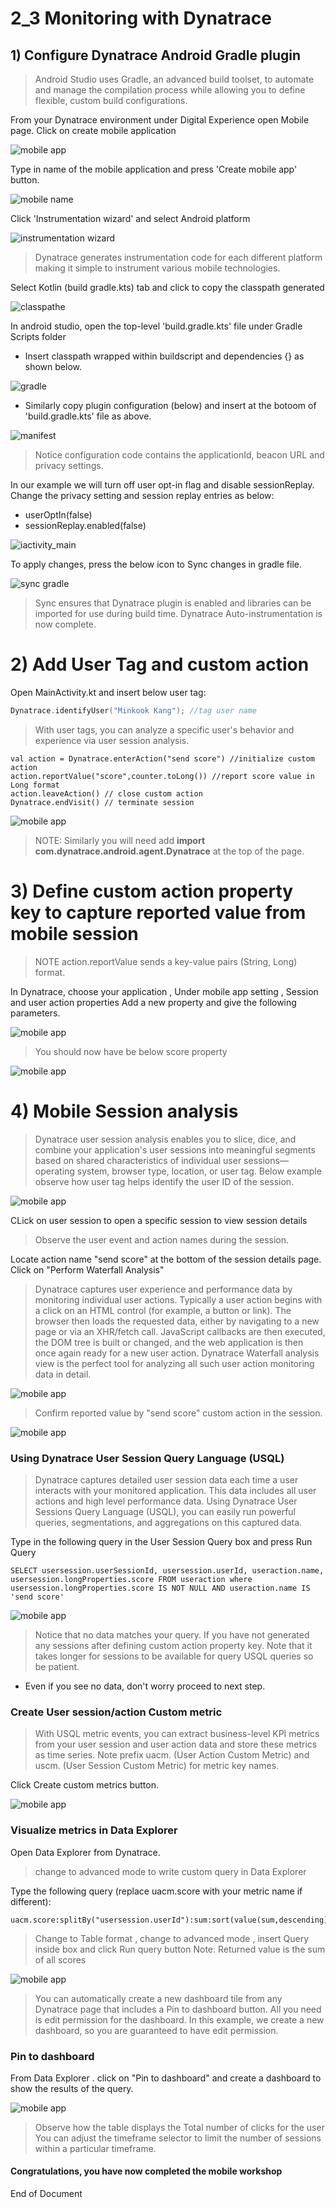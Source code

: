 # 2_3 Monitoring with Dynatrace


## 1) Configure Dynatrace Android Gradle plugin

> Android Studio uses Gradle, an advanced build toolset, to automate and manage the compilation process while allowing you to define flexible, custom build configurations. 

From your Dynatrace environment under Digital Experience open Mobile page.
Click on create mobile application

![mobile app](https://github.com/hakansuku/D1APACTraining/blob/main/images/mobile/mobileappcreate.png?raw=true)

Type in name of the mobile application and press 'Create mobile app' button.

![mobile name](https://github.com/hakansuku/D1APACTraining/blob/main/images/mobile/monitor.png?raw=true)

Click 'Instrumentation wizard' and select Android platform

![instrumentation wizard](https://github.com/hakansuku/D1APACTraining/blob/main/images/mobile/mobileappsettings.png?raw=true)

> Dynatrace generates instrumentation code for each different platform making it simple to instrument various mobile technologies. 

Select Kotlin (build gradle.kts) tab and click to copy the classpath generated

![classpathe](https://github.com/hakansuku/D1APACTraining/blob/main/images/mobile/dependencies.png?raw=true)

In android studio, open the top-level 'build.gradle.kts' file under Gradle Scripts folder
- Insert classpath wrapped within buildscript and dependencies {} as shown below. 


![gradle](https://github.com/hakansuku/D1APACTraining/blob/main/images/mobile/buildgradlekts.png?raw=true)

- Similarly copy plugin configuration (below) and insert at the botoom of 'build.gradle.kts' file as above.

![manifest](https://github.com/hakansuku/D1APACTraining/blob/main/images/mobile/applyplugin.png?raw=true)

> Notice configuration code contains the applicationId, beacon URL and privacy settings. 

In our example we will turn off user opt-in flag and disable sessionReplay.
Change the privacy setting and session replay entries as below:
- userOptIn(false)
- sessionReplay.enabled(false)

![iactivity_main](https://github.com/hakansuku/D1APACTraining/blob/main/images/mobile/privacy.png?raw=true)

To apply changes, press the below icon to Sync changes in gradle file.

![sync gradle](https://github.com/hakansuku/D1APACTraining/blob/main/images/mobile/synchgradle.png?raw=true)

> Sync ensures that Dynatrace plugin is enabled and libraries can be imported for use during build time.  Dynatrace Auto-instrumentation is now complete.

# 2) Add User Tag and custom action 
Open MainActivity.kt and insert below user tag:
```kotlin
Dynatrace.identifyUser("Minkook Kang"); //tag user name
```
> With user tags, you can analyze a specific user's behavior and experience via user session analysis.


```
val action = Dynatrace.enterAction("send score") //initialize custom action
action.reportValue("score",counter.toLong()) //report score value in Long format
action.leaveAction() // close custom action
Dynatrace.endVisit() // terminate session
```

![mobile app](https://github.com/hakansuku/D1APACTraining/blob/main/images/mobile/usertagging.png?raw=true)

> NOTE: Similarly you will need add **import com.dynatrace.android.agent.Dynatrace** at the top of the page.

# 3) Define custom action property key to capture reported value from mobile session
> NOTE action.reportValue sends a key-value pairs (String, Long) format. 

In Dynatrace, choose your application , Under mobile app setting , Session and user action properties Add a new property and give the following parameters.

![mobile app](https://github.com/hakansuku/D1APACTraining/blob/main/images/mobile/scorekey2.png?raw=true)
> You should now have be below score property

![mobile app](https://github.com/hakansuku/D1APACTraining/blob/main/images/mobile/customkey.png?raw=true)

# 4) Mobile Session analysis 
> Dynatrace user session analysis enables you to slice, dice, and combine your application's user sessions into meaningful segments based on shared characteristics of individual user sessions—operating system, browser type, location, or user tag.
Below example observe how user tag helps identify the user ID of the session. 

![mobile app](https://github.com/hakansuku/D1APACTraining/blob/main/images/mobile/usersession.png?raw=true)

CLick on user session to open a specific session to view session details
> Observe the user event and action names during the session. 

Locate action name "send score" at the bottom of the session details page.  Click on "Perform Waterfall Analysis"

> Dynatrace captures user experience and performance data by monitoring individual user actions. Typically a user action begins with a click on an HTML control (for example, a button or link). The browser then loads the requested data, either by navigating to a new page or via an XHR/fetch call. JavaScript callbacks are then executed, the DOM tree is built or changed, and the web application is then once again ready for a new user action. Dynatrace Waterfall analysis view is the perfect tool for analyzing all such user action monitoring data in detail.

![mobile app](https://github.com/hakansuku/D1APACTraining/blob/main/images/mobile/sendscore.png?raw=true)

> Confirm reported value by "send score" custom action in the session. 

![mobile app](https://github.com/hakansuku/D1APACTraining/blob/main/images/mobile/reportedvalue.png?raw=true)

### Using Dynatrace User Session Query Language (USQL)
> Dynatrace captures detailed user session data each time a user interacts with your monitored application. This data includes all user actions and high level performance data. Using Dynatrace User Sessions Query Language (USQL), you can easily run powerful queries, segmentations, and aggregations on this captured data.

Type in the following query in the User Session Query box and press Run Query

```
SELECT usersession.userSessionId, usersession.userId, useraction.name, usersession.longProperties.score FROM useraction where usersession.longProperties.score IS NOT NULL AND useraction.name IS 'send score'
```
![mobile app](https://github.com/hakansuku/D1APACTraining/blob/main/images/mobile/query.png?raw=true)
> Notice that no data matches your query. If you have not generated any sessions after defining custom action property key.  Note that it takes longer for sessions to be available for query USQL queries so be patient. 

- Even if you see no data, don't worry proceed to next step.

### Create User session/action Custom metric 
> With USQL metric events, you can extract business-level KPI metrics from your user session and user action data and store these metrics as time series. 
Note prefix uacm. (User Action Custom Metric) and uscm. (User Session Custom Metric) for metric key names.

Click Create custom metrics button. 

![mobile app](https://github.com/hakansuku/D1APACTraining/blob/main/images/mobile/uacm.png?raw=true)

### Visualize metrics in Data Explorer
Open Data Explorer from Dynatrace.
> change to advanced mode to write custom query in Data Explorer

Type the following query (replace uacm.score with your metric name if different): 
```
uacm.score:splitBy("usersession.userId"):sum:sort(value(sum,descending))
```
> Change to Table format , change to advanced mode , insert Query inside box and click Run query button
> Note: Returned value is the sum of all scores 

![mobile app](https://github.com/hakansuku/D1APACTraining/blob/main/images/mobile/dataexplorer.png?raw=true)

> You can automatically create a new dashboard tile from any Dynatrace page that includes a Pin to dashboard button. All you need is edit permission for the dashboard. In this example, we create a new dashboard, so you are guaranteed to have edit permission.

### Pin to dashboard 

From Data Explorer .  click on "Pin to dashboard" and create a dashboard to show the results of the query. 



![mobile app](https://github.com/hakansuku/D1APACTraining/blob/main/images/mobile/dashboard.png?raw=true)

> Observe how the table displays the Total number of clicks for the user
You can adjust the timeframe selector to limit the number of sessions within a particular timeframe. 


#### Congratulations,  you have now completed the mobile workshop

End of Document
